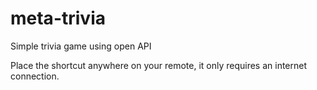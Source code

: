 # meta-trivia
Simple trivia game using open API

Place the shortcut anywhere on your remote, it only requires an internet connection.
